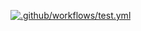 [![.github/workflows/test.yml](https://github.com/myles-coleman/testing/actions/workflows/test.yml/badge.svg)](https://github.com/myles-coleman/testing/actions/workflows/test.yml)
